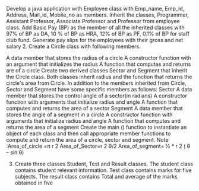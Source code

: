 Develop a java application with Employee class with Emp_name, Emp_id,
Address, Mail_id, Mobile_no as members. Inherit the classes, Programmer,
Assistant Professor, Associate Professor and Professor from employee class.
Add Basic Pay (BP) as the member of all the inherited classes with 97% of BP as
DA, 10 % of BP as HRA, 12% of BP as PF, 0.1% of BP for staff club fund.
Generate pay slips for the employees with their gross and net salary
2. Create a Circle class with following members.

A data member that stores the radius of a circle
A constructor function with an argument that initializes the radius
A function that computes and returns are of a circle
Create two derived classes Sector and Segment that inherit the Circle class.
Both classes inherit radius and the function that returns the circle&#39;s area from
Circle. In addition to the members inherited from Circle, Sector and Segment
have some specific members as follows:
Sector
A data member that stores the control angle of a sector(in radians)
A constructor function with arguments that initialize radius and angle
A function that computes and returns the area of a sector
Segment
A data member that stores the angle of a segment in a circle
A constructor function with arguments that initialize radius and angle
A function that computes and returns the area of a segment
Create the main () function to instantiate an object of each class and then call
appropriate member functions to compute and return the area of a circle,
sector and segment.
Note :Area_of_circle =π r 2
Area_of_Sector=r 2 θ/2
Area_of_segment= ½ * r 2 ( θ – sin θ)

3. Create three classes Student, Test and Result classes. The student class
contains student relevant information. Test class contains marks for five subjects.
The result class contains Total and average of the marks obtained in five
